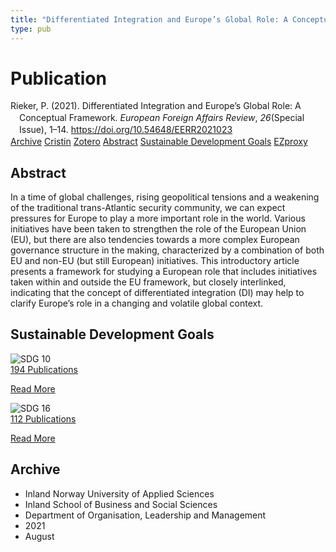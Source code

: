 ```yaml
---
title: "Differentiated Integration and Europe’s Global Role: A Conceptual Framework"
type: pub
---
```

<h1>Publication</h1>
<article id="csl-bib-container-A546TZCF" class="csl-bib-container">
  <div class="csl-bib-body" style="line-height: 1.35; padding-left: 1em; text-indent:-1em;">
  <div class="csl-entry">Rieker, P. (2021). Differentiated Integration and Europe&#x2019;s Global Role: A Conceptual Framework. <i>European Foreign Affairs Review</i>, <i>26</i>(Special Issue), 1&#x2013;14. <a href="https://doi.org/10.54648/EERR2021023">https://doi.org/10.54648/EERR2021023</a></div>
</div>
  <div class="csl-bib-buttons">
    <a href="#taxonomy-article-A546TZCF" class="csl-bib-button">Archive</a>
    <a href="https://app.cristin.no/results/show.jsf?id=1925736" alt="Cristin URL" class="csl-bib-button">Cristin</a>
    <a href="http://zotero.org/groups/5022929/items/A546TZCF" alt="Zotero URL" class="csl-bib-button">Zotero</a>
    <a href="#abstract-article-A546TZCF" class="csl-bib-button">Abstract</a>
    <a href="#sdg-article-A546TZCF" class="csl-bib-button">Sustainable Development Goals</a>
    <a href="http://ezproxy.inn.no/login?url=https://doi.org/10.54648/EERR2021023" class="csl-bib-button">EZproxy</a>
  </div>
  <div id="csl-bib-meta-container-A546TZCF"></div>
</article>
<div id="csl-bib-meta-A546TZCF" class="csl-bib-meta">
  <article id="abstract-article-A546TZCF" class="abstract-article">
    <h1>Abstract</h1>
    In a time of global challenges, rising geopolitical tensions and a weakening of the traditional trans-Atlantic security community, we can expect pressures for Europe to play a more important role in the world. Various initiatives have been taken to strengthen the role of the European Union (EU), but there are also tendencies towards a more complex European governance 
structure in the making, characterized by a combination of both EU and non-EU (but still European) initiatives. This introductory article presents a framework for studying a European role 
that includes initiatives taken within and outside the EU framework, but closely interlinked, 
indicating that the concept of differentiated integration (DI) may help to clarify Europe’s role in a 
changing and volatile global context.
  </article>
  <article id="sdg-article-A546TZCF" class="sdg-article">
    <h1>Sustainable Development Goals</h1>
    <div class="sdg-container"><div id="sdg10" class="sdg">
<img src="{{< params subfolder >}}images/sdg/sdg10_en.png" class="image" alt="SDG 10">
<div class="sdg-overlay">
<a href="{{< params subfolder >}}en/archive/?sdg=10#archive" class="sdg-publication-count"><span>194</span> Publications</a>
<p><a href="https://sdgs.un.org/goals/goal10" class="sdg-read-more">Read More</a></p>
</div>
</div> <div id="sdg16" class="sdg">
<img src="{{< params subfolder >}}images/sdg/sdg16_en.png" class="image" alt="SDG 16">
<div class="sdg-overlay">
<a href="{{< params subfolder >}}en/archive/?sdg=16#archive" class="sdg-publication-count"><span>112</span> Publications</a>
<p><a href="https://sdgs.un.org/goals/goal16" class="sdg-read-more">Read More</a></p>
</div>
</div></div>
  </article>
  <article id="taxonomy-article-A546TZCF" class="taxonomy-article">
    <h1>Archive</h1>
    <ul>
      <li>Inland Norway University of Applied Sciences</li>
      <li>Inland School of Business and Social Sciences</li>
      <li>Department of Organisation, Leadership and Management</li>
      <li>2021</li>
      <li>August</li>
    </ul>
  </article>
</div>
